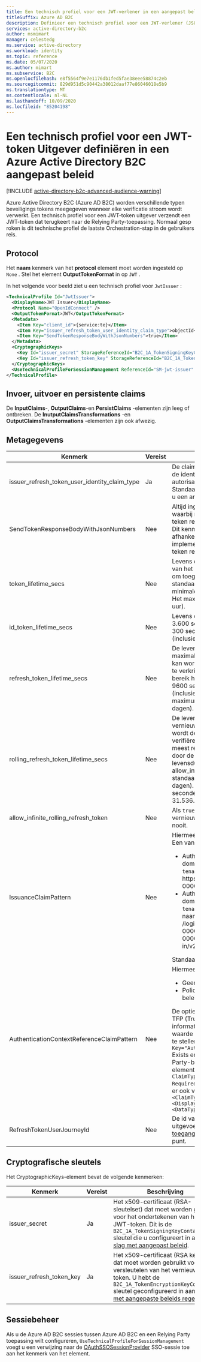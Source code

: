 ```yaml
---
title: Een technisch profiel voor een JWT-verlener in een aangepast beleid definiëren
titleSuffix: Azure AD B2C
description: Definieer een technisch profiel voor een JWT-verlener (JSON Web token) in een aangepast beleid in Azure Active Directory B2C.
services: active-directory-b2c
author: msmimart
manager: celestedg
ms.service: active-directory
ms.workload: identity
ms.topic: reference
ms.date: 05/07/2020
ms.author: mimart
ms.subservice: B2C
ms.openlocfilehash: e8f5564f9e7e1176db1fed5fae38eee58874c2eb
ms.sourcegitcommit: 829d951d5c90442a38012daaf77e86046018e5b9
ms.translationtype: MT
ms.contentlocale: nl-NL
ms.lasthandoff: 10/09/2020
ms.locfileid: "85204198"
---
```

# <a name="define-a-technical-profile-for-a-jwt-token-issuer-in-an-azure-active-directory-b2c-custom-policy"></a>Een technisch profiel voor een JWT-token Uitgever definiëren in een Azure Active Directory B2C aangepast beleid

[!INCLUDE [active-directory-b2c-advanced-audience-warning](../../includes/active-directory-b2c-advanced-audience-warning.md)]

Azure Active Directory B2C (Azure AD B2C) worden verschillende typen beveiligings tokens meegegeven wanneer elke verificatie stroom wordt verwerkt. Een technisch profiel voor een JWT-token uitgever verzendt een JWT-token dat terugkeert naar de Relying Party-toepassing. Normaal gesp roken is dit technische profiel de laatste Orchestration-stap in de gebruikers reis.

## <a name="protocol"></a>Protocol

Het **naam** kenmerk van het **protocol** element moet worden ingesteld op `None` . Stel het element **OutputTokenFormat** in op `JWT` .

In het volgende voor beeld ziet u een technisch profiel voor `JwtIssuer` :

```xml
<TechnicalProfile Id="JwtIssuer">
  <DisplayName>JWT Issuer</DisplayName>
  <Protocol Name="OpenIdConnect" />
  <OutputTokenFormat>JWT</OutputTokenFormat>
  <Metadata>
    <Item Key="client_id">{service:te}</Item>
    <Item Key="issuer_refresh_token_user_identity_claim_type">objectId</Item>
    <Item Key="SendTokenResponseBodyWithJsonNumbers">true</Item>
  </Metadata>
  <CryptographicKeys>
    <Key Id="issuer_secret" StorageReferenceId="B2C_1A_TokenSigningKeyContainer" />
    <Key Id="issuer_refresh_token_key" StorageReferenceId="B2C_1A_TokenEncryptionKeyContainer" />
  </CryptographicKeys>
  <UseTechnicalProfileForSessionManagement ReferenceId="SM-jwt-issuer" />
</TechnicalProfile>
```

## <a name="input-output-and-persist-claims"></a>Invoer, uitvoer en persistente claims

De **InputClaims**-, **OutputClaims**-en **PersistClaims** -elementen zijn leeg of ontbreken. De **InutputClaimsTransformations** -en **OutputClaimsTransformations** -elementen zijn ook afwezig.

## <a name="metadata"></a>Metagegevens

| Kenmerk | Vereist | Beschrijving |
| --------- | -------- | ----------- |
| issuer_refresh_token_user_identity_claim_type | Ja | De claim die moet worden gebruikt als de claim van de identiteit van de gebruiker in de OAuth2-autorisatie codes en vernieuwings tokens. Standaard moet u deze instellen op `objectId` , tenzij u een ander claim type SubjectNamingInfo opgeeft. |
| SendTokenResponseBodyWithJsonNumbers | Nee | Altijd ingesteld op `true` . Stel in voor oudere indeling waarbij numerieke waarden worden gegeven als teken reeksen in plaats van JSON-nummers `false` . Dit kenmerk is vereist voor clients die een afhankelijkheid hebben genomen van een eerdere implementatie waarbij dergelijke eigenschappen als teken reeksen zijn geretourneerd. |
| token_lifetime_secs | Nee | Levens duur van toegangs token. De levens duur van het OAuth 2,0 Bearer-token dat wordt gebruikt om toegang te krijgen tot een beveiligde bron. De standaard waarde is 3.600 seconden (1 uur). Het minimale (inclusief) is 300 seconden (5 minuten). Het maximum (inclusief) is 86.400 seconden (24 uur). |
| id_token_lifetime_secs | Nee | Levens duur van ID-token. De standaard waarde is 3.600 seconden (1 uur). Het minimale (inclusief) is 300 seconden (5 minuten). Het maximum (inclusief) is seconden 86.400 (24 uur). |
| refresh_token_lifetime_secs | Nee | De levens duur van het token vernieuwen. De maximale tijds duur waarna een vernieuwings token kan worden gebruikt om een nieuw toegangs token te verkrijgen als uw toepassing het offline_access bereik heeft gekregen. De standaard waarde is 120, 9600 seconden (14 dagen). Het minimale (inclusief) is 86.400 seconden (24 uur). Het maximum (inclusief) is 7.776.000 seconden (90 dagen). |
| rolling_refresh_token_lifetime_secs | Nee | De levens duur van het token sliding window vernieuwen. Nadat deze periode is verstreken, wordt de gebruiker gedwongen opnieuw te verifiëren, ongeacht de geldigheids periode van het meest recente vernieuwings token dat is verkregen door de toepassing. Als u geen sliding window levensduur wilt afdwingen, stelt u de waarde van allow_infinite_rolling_refresh_token in op `true` . De standaard waarde is 7.776.000 seconden (90 dagen). Het minimale (inclusief) is 86.400 seconden (24 uur). Het maximum (inclusief) is 31.536.000 seconden (365 dagen). |
| allow_infinite_rolling_refresh_token | Nee | Als `true` deze is ingesteld op, verloopt het vernieuwings token sliding window levens duur nooit. |
| IssuanceClaimPattern | Nee | Hiermee bepaalt u de claim van de verlener (ISS). Een van de volgende waarden:<ul><li>AuthorityAndTenantGuid: de ISS-claim bevat uw domein naam, zoals `login.microsoftonline` of `tenant-name.b2clogin.com` , en uw Tenant-id https: \/ /login.microsoftonline.com/00000000-0000-0000-0000-000000000000/v2.0/</li><li>AuthorityWithTfp: de ISS-claim bevat uw domein naam, zoals `login.microsoftonline` of `tenant-name.b2clogin.com` , uw Tenant-id en de naam van uw Relying Party-beleid. https: \/ /login.microsoftonline.com/TFP/00000000-0000-0000-0000-000000000000/b2c_1a_tp_sign-up-or-sign-in/v2.0/</li></ul> Standaard waarde: AuthorityAndTenantGuid |
| AuthenticationContextReferenceClaimPattern | Nee | Hiermee bepaalt u de `acr` claim waarde.<ul><li>Geen-Azure AD B2C geeft de claim ACR niet uit</li><li>PolicyId-de `acr` claim bevat de naam van het beleid</li></ul>De opties voor het instellen van deze waarde zijn TFP (Trust Framework Policy) en ACR (Naslag informatie over de verificatie context). U kunt deze waarde het beste instellen op TFP, om de waarde in te stellen, ervoor te zorgen dat de `<Item>` with `Key="AuthenticationContextReferenceClaimPattern"` Exists en de waarde is `None` . Voeg in uw Relying Party-beleid `<OutputClaims>` item toe, voeg dit element toe `<OutputClaim ClaimTypeReferenceId="trustFrameworkPolicy" Required="true" DefaultValue="{policy}" />` . Zorg er ook voor dat uw beleid het claim type bevat `<ClaimType Id="trustFrameworkPolicy">   <DisplayName>trustFrameworkPolicy</DisplayName>     <DataType>string</DataType> </ClaimType>` |
|RefreshTokenUserJourneyId| Nee | De id van een gebruikers traject die moet worden uitgevoerd tijdens het [vernieuwen van een toegangs token](authorization-code-flow.md#4-refresh-the-token) post-aanvraag naar het `/token` eind punt. |

## <a name="cryptographic-keys"></a>Cryptografische sleutels

Het CryptographicKeys-element bevat de volgende kenmerken:

| Kenmerk | Vereist | Beschrijving |
| --------- | -------- | ----------- |
| issuer_secret | Ja | Het x509-certificaat (RSA-sleutelset) dat moet worden gebruikt voor het ondertekenen van het JWT-token. Dit is de `B2C_1A_TokenSigningKeyContainer` sleutel die u configureert in aan de [slag met aangepast beleid](custom-policy-get-started.md). |
| issuer_refresh_token_key | Ja | Het x509-certificaat (RSA key set) dat moet worden gebruikt voor het versleutelen van het vernieuwings token. U hebt de `B2C_1A_TokenEncryptionKeyContainer` sleutel geconfigureerd in aan de [slag met aangepaste beleids regels](custom-policy-get-started.md) |

## <a name="session-management"></a>Sessiebeheer

Als u de Azure AD B2C sessies tussen Azure AD B2C en een Relying Party toepassing wilt configureren, `UseTechnicalProfileForSessionManagement` voegt u een verwijzing naar de [OAuthSSOSessionProvider](custom-policy-reference-sso.md#oauthssosessionprovider) SSO-sessie toe aan het kenmerk van het element.














